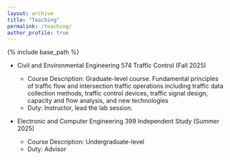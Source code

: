 ```yaml
---
layout: archive
title: "Teaching"
permalink: /teaching/
author_profile: true
---
```


{% include base_path %}

* Civil and Environmental Engineering 574 Traffic Control (Fall 2025)
  * Course Description: Graduate-level course. Fundamental principles of traffic flow and intersection traffic operations including traffic data collection methods, traffic control devices, traffic signal design, capacity and flow analysis, and new technologies
  * Duty: Instructor, lead the lab session.

* Electronic and Computer Engineering 399 Independent Study (Summer 2025)
  * Course Description: Undergraduate-level
  * Duty: Advisor